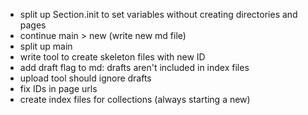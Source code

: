 - split up Section.init to set variables without creating directories and
  pages
- continue main > new (write new md file)
- split up main
- write tool to create skeleton files with new ID
- add draft flag to md: drafts aren't included in index files
- upload tool should ignore drafts
- fix IDs in page urls
- create index files for collections (always starting a new)
